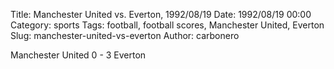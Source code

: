 Title: Manchester United vs. Everton, 1992/08/19
Date: 1992/08/19 00:00
Category: sports
Tags: football, football scores, Manchester United, Everton
Slug: manchester-united-vs-everton
Author: carbonero


Manchester United 0 - 3 Everton
